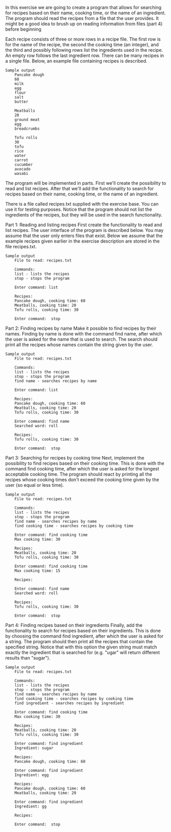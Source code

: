 In this exercise we are going to create a program that allows for searching for recipes based on their name, cooking time, or the name of an ingredient. The program should read the recipes from a file that the user provides. It might be a good idea to brush up on reading information from files (part 4) before beginning

Each recipe consists of three or more rows in a recipe file. The first row is for the name of the recipe, the second the cooking time (an integer), and the third and possibly following rows list the ingredients used in the recipe. An empty row follows the last ingredient row. There can be many recipes in a single file. Below, an example file containing recipes is described.

    Sample output
        Pancake dough
        60
        milk
        egg
        flour
        salt
        butter

        Meatballs
        20
        ground meat
        egg
        breadcrumbs

        Tofu rolls
        30
        tofu
        rice
        water
        carrot
        cucumber
        avocado
        wasabi

The program will be implemented in parts. First we'll create the possibility to read and list recipes. After that we'll add the functionality to search for recipes based on their name, cooking time, or the name of an ingredient.

There is a file called recipes.txt supplied with the exercise base. You can use it for testing purposes. Notice that the program should not list the ingredients of the recipes, but they will be used in the search functionality.

Part 1: Reading and listing recipes
First create the functionality to read and list recipes. The user interface of the program is described below. You may assume that the user only enters files that exist. Below we assume that the example recipes given earlier in the exercise description are stored in the file recipes.txt.

    Sample output
        File to read: recipes.txt

        Commands:
        list - lists the recipes
        stop - stops the program

        Enter command: list

        Recipes:
        Pancake dough, cooking time: 60
        Meatballs, cooking time: 20
        Tofu rolls, cooking time: 30

        Enter command:  stop

Part 2: Finding recipes by name
Make it possible to find recipes by their names. Finding by name is done with the command find name, after which the user is asked for the name that is used to search. The search should print all the recipes whose names contain the string given by the user.

    Sample output
        File to read: recipes.txt

        Commands:
        list - lists the recipes
        stop - stops the program
        find name - searches recipes by name

        Enter command: list

        Recipes:
        Pancake dough, cooking time: 60
        Meatballs, cooking time: 20
        Tofu rolls, cooking time: 30

        Enter command: find name
        Searched word: roll

        Recipes:
        Tofu rolls, cooking time: 30

        Enter command:  stop

Part 3: Searching for recipes by cooking time
Next, implement the possibility to find recipes based on their cooking time. This is done with the command find cooking time, after which the user is asked for the longest acceptable cooking time. The program should react by printing all the recipes whose cooking times don't exceed the cooking time given by the user (so equal or less time).

    Sample output
        File to read: recipes.txt

        Commands:
        list - lists the recipes
        stop - stops the program
        find name - searches recipes by name
        find cooking time - searches recipes by cooking time

        Enter command: find cooking time
        Max cooking time: 30

        Recipes:
        Meatballs, cooking time: 20
        Tofu rolls, cooking time: 30

        Enter command: find cooking time
        Max cooking time: 15

        Recipes:

        Enter command: find name
        Searched word: roll

        Recipes:
        Tofu rolls, cooking time: 30

        Enter command:  stop

Part 4: Finding recipes based on their ingredients
Finally, add the functionality to search for recipes based on their ingredients. This is done by choosing the command find ingredient, after which the user is asked for a string. The program should then print all the recipes that contain the specified string. Notice that with this option the given string must match exactly the ingredient that is searched for (e.g. "ugar" will return different results than "sugar").

    Sample output
        File to read: recipes.txt

        Commands:
        list - lists the recipes
        stop - stops the program
        find name - searches recipes by name
        find cooking time - searches recipes by cooking time
        find ingredient - searches recipes by ingredient

        Enter command: find cooking time
        Max cooking time: 30

        Recipes:
        Meatballs, cooking time: 20
        Tofu rolls, cooking time: 30

        Enter command: find ingredient
        Ingredient: sugar

        Recipes:
        Pancake dough, cooking time: 60

        Enter command: find ingredient
        Ingredient: egg

        Recipes:
        Pancake dough, cooking time: 60
        Meatballs, cooking time: 20

        Enter command: find ingredient
        Ingredient: gg

        Recipes:

        Enter command:  stop